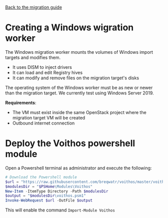 [Back to the migration guide](/vmware-migration.html)


# Creating a Windows wigration worker

The Windows migration worker mounts the volumes of Windows import targets and modifies them.

- It uses DISM to inject drivers
- It can load and edit Registry hives
- It can modify and remove files on the migration target's disks

The operating system of the Windows worker must be as new or newer than the migration target. We
currently test using Windows Server 2019.

**Requirements**:

- The VM must exist inside the same OpenStack project where the migration target VM will be created
- Outbound internet connection


# Deploy the Voithos powershell module

Open a Powershell terminal as administrator and execute the following:

```ps1
# Download the Powershell module
$url = "https://raw.githubusercontent.com/breqwatr/voithos/master/voithos.psm1"
$modulesDir = "$PSHome\Modules\Voithos"
New-Item -ItemType Directory -Path $modulesDir
$output = "$modulesDir\voithos.psm1"
Invoke-WebRequest $url -OutFile $output
```

This will enable the command `Import-Module Voithos`
